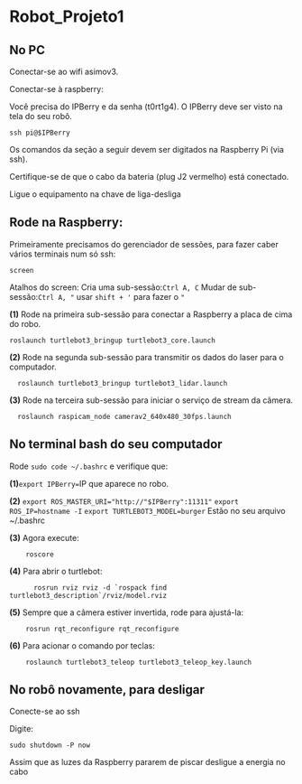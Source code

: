 # Robot_Projeto1

## No PC

Conectar-se ao wifi asimov3.



Conectar-se à raspberry:

Você precisa do IPBerry e da senha (t0rt1g4). O IPBerry deve ser visto na tela do seu robô.

    ssh pi@$IPBerry
    
Os comandos da seção a seguir devem ser digitados na Raspberry Pi (via ssh).

Certifique-se de que o cabo da bateria (plug J2 vermelho) está conectado.

Ligue o equipamento na chave de liga-desliga


## Rode na Raspberry:

Primeiramente precisamos do gerenciador de sessões, para fazer caber vários terminais num só ssh:

    screen
  
Atalhos do screen:
Cria uma sub-sessão:`Ctrl A, C`
Mudar de sub-sessão:`Ctrl A, "` usar `shift + '` para fazer o `"`

**(1)** Rode na primeira sub-sessão para conectar a Raspberry a placa de cima do robo.
  
    roslaunch turtlebot3_bringup turtlebot3_core.launch

**(2)** Rode na segunda sub-sessão para transmitir os dados do laser para o computador.

	  roslaunch turtlebot3_bringup turtlebot3_lidar.launch

**(3)** Rode na terceira sub-sessão para iniciar o serviço de stream da câmera.

	  roslaunch raspicam_node camerav2_640x480_30fps.launch

## No terminal bash do seu computador

Rode `sudo code ~/.bashrc` e verifique que:

**(1)**`export IPBerry=`IP que aparece no robo.

**(2)**	`export ROS_MASTER_URI="http://"$IPBerry":11311"`
        `export ROS_IP=hostname -I`
        `export TURTLEBOT3_MODEL=burger`
        Estão no seu arquivo ~/.bashrc
        
**(3)** Agora execute:

        roscore

**(4)** Para abrir o turtlebot:

	      rosrun rviz rviz -d `rospack find turtlebot3_description`/rviz/model.rviz

**(5)** Sempre que a câmera estiver invertida, rode para ajustá-la:

      	rosrun rqt_reconfigure rqt_reconfigure

**(6)** Para acionar o comando por teclas:

        roslaunch turtlebot3_teleop turtlebot3_teleop_key.launch
        
## No robô novamente, para desligar

Conecte-se ao ssh

Digite:

	sudo shutdown -P now

Assim que as luzes da Raspberry pararem de piscar desligue a energia no cabo
